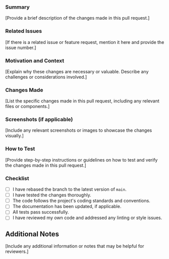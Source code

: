 ### Summary
[Provide a brief description of the changes made in this pull request.]

### Related Issues
[If there is a related issue or feature request, mention it here and provide the issue number.]

### Motivation and Context
[Explain why these changes are necessary or valuable. Describe any challenges or considerations involved.]

### Changes Made
[List the specific changes made in this pull request, including any relevant files or components.]

### Screenshots (if applicable)
[Include any relevant screenshots or images to showcase the changes visually.]

### How to Test
[Provide step-by-step instructions or guidelines on how to test and verify the changes made in this pull request.]

### Checklist
- [ ] I have rebased the branch to the latest version of `main`.
- [ ] I have tested the changes thoroughly.
- [ ] The code follows the project's coding standards and conventions.
- [ ] The documentation has been updated, if applicable.
- [ ] All tests pass successfully.
- [ ] I have reviewed my own code and addressed any linting or style issues.

## Additional Notes
[Include any additional information or notes that may be helpful for reviewers.]

